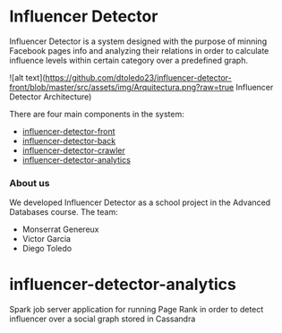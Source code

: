 # Influencer Detector
Influencer Detector is a system designed with the purpose of minning Facebook pages info and analyzing their relations in order to calculate influence levels within certain category over a predefined graph.

![alt text](https://github.com/dtoledo23/influencer-detector-front/blob/master/src/assets/img/Arquitectura.png?raw=true Influencer Detector Architecture)

There are four main components in the system:

- [influencer-detector-front](https://github.com/dtoledo23/influencer-detector-front)
- [influencer-detector-back](https://github.com/dtoledo23/influencer-detector-back)
- [influencer-detector-crawler](https://github.com/dtoledo23/influencer-detector-crawler)
- [influencer-detector-analytics](https://github.com/dtoledo23/influencer-detector-analytics)

### About us
We developed Influencer Detector as a school project in the Advanced Databases course. The team:

- Monserrat Genereux
- Victor Garcia
- Diego Toledo

# influencer-detector-analytics
Spark job server application for running Page Rank in order to detect influencer over a social graph stored in Cassandra
